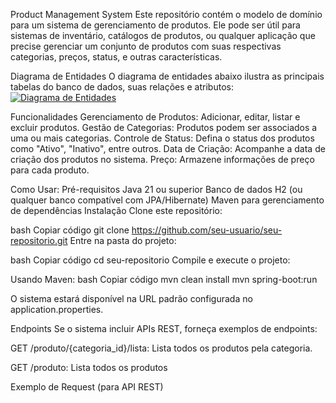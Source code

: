 Product Management System
Este repositório contém o modelo de domínio para um sistema de gerenciamento de produtos. Ele pode ser útil para sistemas de inventário, catálogos de produtos, ou qualquer aplicação que precise gerenciar um conjunto de produtos com suas respectivas categorias, preços, status, e outras características.

Diagrama de Entidades
O diagrama de entidades abaixo ilustra as principais tabelas do banco de dados, suas relações e atributos:
[![Diagrama de Entidades](https://www.planttext.com/api/plantuml/png/dP9DJiCm48NtEOML9L4hs6RLAYqI4a955GSmzhIob7ZAUCm2n4NO8HOzI2x694qhDuKDAsl-FhzvzYom9evDdPbQXw1MX3OoglTCgOcpfLepER_jeWTi88qN40ovTjz-OvfU4RHxoIp0k4RNVQTcNP7JGw-4qANNh3c6q-n7DcYefBv5wV-lYXFf5ic30OlKeuepL3525HLwKPGkKoozXM6VCNiP65yY73G-HktPMMq5UET5Fj1nyVQpPZ5Ypb7NxctimJsQD3s-PFugrKFnDpEUGco_o9tvNtM3RkFCaPdegMHZpnSZdSpafa6TY3Z-XlmcLvE97DFfLPwyJwbsG0pUWD9_D2TFKAfD7pYBQeTqEP2VJ1KmXX3THSzr3qrjAHK9_ncoR0RUoa_-0G00)](https://www.planttext.com/plantuml/uml/dP9DJiCm48NtEOML9L4hs6RLAYqI4a955GSmzhIob7ZAUCm2n4NO8HOzI2x694qhDuKDAsl-FhzvzYom9evDdPbQXw1MX3OoglTCgOcpfLepER_jeWTi88qN40ovTjz-OvfU4RHxoIp0k4RNVQTcNP7JGw-4qANNh3c6q-n7DcYefBv5wV-lYXFf5ic30OlKeuepL3525HLwKPGkKoozXM6VCNiP65yY73G-HktPMMq5UET5Fj1nyVQpPZ5Ypb7NxctimJsQD3s-PFugrKFnDpEUGco_o9tvNtM3RkFCaPdegMHZpnSZdSpafa6TY3Z-XlmcLvE97DFfLPwyJwbsG0pUWD9_D2TFKAfD7pYBQeTqEP2VJ1KmXX3THSzr3qrjAHK9_ncoR0RUoa_-0G00)



Funcionalidades
Gerenciamento de Produtos: Adicionar, editar, listar e excluir produtos.
Gestão de Categorias: Produtos podem ser associados a uma ou mais categorias.
Controle de Status: Defina o status dos produtos como "Ativo", "Inativo", entre outros.
Data de Criação: Acompanhe a data de criação dos produtos no sistema.
Preço: Armazene informações de preço para cada produto.






Como Usar:
Pré-requisitos
Java 21 ou superior
Banco de dados H2 (ou qualquer banco compatível com JPA/Hibernate)
Maven  para gerenciamento de dependências
Instalação
Clone este repositório:

bash
Copiar código
git clone https://github.com/seu-usuario/seu-repositorio.git
Entre na pasta do projeto:

bash
Copiar código
cd seu-repositorio
Compile e execute o projeto:

Usando Maven:
bash
Copiar código
mvn clean install
mvn spring-boot:run


O sistema estará disponível na URL padrão configurada no application.properties.

Endpoints
Se o sistema incluir APIs REST, forneça exemplos de endpoints:

GET /produto/{categoria_id}/lista: Lista todos os produtos pela categoria.



GET /produto: Lista todos os produtos 


Exemplo de Request (para API REST)



